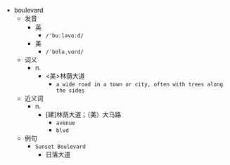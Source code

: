 - boulevard
  - 发音
    - 英
      - `/'buːləvɑːd/`
    - 美
      - `/ˈbʊləˌvɑrd/`
  - 词义
    - n.
      - <美>林荫大道
        - `a wide road in a town or city, often with trees along the sides`
  - 近义词
    - n.
      - [建]林荫大道；（美）大马路
        - `avenue`
        - `blvd`
  - 例句
    - `Sunset Boulevard`
      - 日落大道

